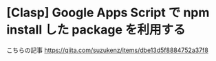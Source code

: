 # [Clasp] Google Apps Script で npm install した package を利用する

こちらの記事 https://qiita.com/suzukenz/items/dbe13d5f8884752a37f8

